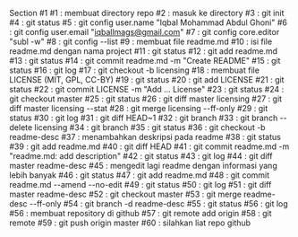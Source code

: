  Section #1
 #1 : membuat directory repo 
 #2 : masuk ke directory
 #3 : git init
 #4 : git status
 #5 : git config user.name "Iqbal Mohammad Abdul Ghoni"
 #6 : git config user.email "iqballmags@gmail.com"
 #7 : git config core.editor "subl -w"
 #8 : git config --list
 #9 : membuat file readme.md
 #10 : isi file readme.md dengan nama project
 #11 : git status
 #12 : git add readme.md
 #13 : git status
 #14 : git commit readme.md -m "Create README"
 #15 : git status
 #16 : git log
 #17 : git checkout -b licensing
 #18 : membuat file LICENSE (MIT, GPL, CC-BY)
 #19 : git status
 #20 : git add LICENSE
 #21 : git status
 #22 : git commit LICENSE -m "Add ... License"
 #23 : git status
 #24 : git checkout master
 #25 : git status
 #26 : git diff master licensing
 #27 : git diff master licensing --stat
 #28 : git merge licensing --ff-only
 #29 : git status
 #30 : git log
 #31 : git diff HEAD~1
 #32 : git branch
 #33 : git branch --delete licensing
 #34 : git branch
 #35 : git status
 #36 : git checkout -b readme-desc
 #37 : menambahkan deskripsi pada readme
 #38 : git status
 #39 : git add readme.md
 #40 : git diff HEAD
 #41 : git commit readme.md -m "readme.md: add description"
 #42 : git status
 #43 : git log
 #44 : git diff master readme-desc
 #45 : mengedit lagi readme dengan informasi yang lebih banyak
 #46 : git status
 #47 : git add readme.md
 #48 : git commit readme.md --amend --no-edit
 #49 : git status
 #50 : git log
 #51 : git diff master readme-desc
 #52 : git checkout master
 #53 : git merge readme-desc --ff-only
 #54 : git branch -d readme-desc
 #55 : git status
 #56 : git log
 #56 : membuat repository di github
 #57 : git remote add origin <url-to-git>
 #58 : git remote
 #59 : git push origin master
 #60 : silahkan liat repo github
